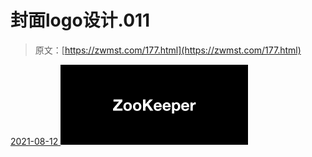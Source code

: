 <!--yml
category: 未分类
date: 0001-01-01 00:00:00
--->

# 封面logo设计.011

> 原文：[https://zwmst.com/177.html](https://zwmst.com/177.html)

   [ <time datetime="2021-08-12T09:32:47+08:00"> 2021-08-12 </time> ](https://zwmst.com/%e5%b0%81%e9%9d%a2logo%e8%ae%be%e8%ae%a1-011-3)  [![](img/a78c092dc363474f535b97a9b73a1d39.png)](https://zwmst.com/wp-content/uploads/2021/08/1628731967-a2f9dd8bb596197.jpeg)